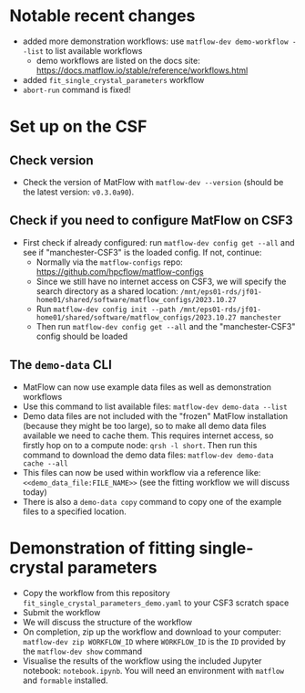 # Notable recent changes

- added more demonstration workflows: use `matflow-dev demo-workflow --list` to list available workflows
  - demo workflows are listed on the docs site: https://docs.matflow.io/stable/reference/workflows.html 
- added `fit_single_crystal_parameters` workflow
- `abort-run` command is fixed!

# Set up on the CSF

## Check version

- Check the version of MatFlow with `matflow-dev --version` (should be the latest version: `v0.3.0a90`).

## Check if you need to configure MatFlow on CSF3

- First check if already configured: run `matflow-dev config get --all` and see if "manchester-CSF3" is the loaded config. If not, continue:
  - Normally via the `matflow-configs` repo: https://github.com/hpcflow/matflow-configs
  - Since we still have no internet access on CSF3, we will specify the search directory as a shared location: `/mnt/eps01-rds/jf01-home01/shared/software/matflow_configs/2023.10.27`
  - Run `matflow-dev config init --path /mnt/eps01-rds/jf01-home01/shared/software/matflow_configs/2023.10.27 manchester`
  - Then run `matflow-dev config get --all` and the "manchester-CSF3" config should be loaded

## The `demo-data` CLI

- MatFlow can now use example data files as well as demonstration workflows
- Use this command to list available files: `matflow-dev demo-data --list`
- Demo data files are not included with the "frozen" MatFlow installation (because they might be too large), so to make all demo data files available we need to cache them. This requires internet access, so firstly hop on to a compute node: `qrsh -l short`. Then run this command to download the demo data files:
  `matflow-dev demo-data cache --all`
- This files can now be used within workflow via a reference like: `<<demo_data_file:FILE_NAME>>` (see the fitting workflow we will discuss today)
- There is also a `demo-data copy` command to copy one of the example files to a specified location.

# Demonstration of fitting single-crystal parameters

- Copy the workflow from this repository `fit_single_crystal_parameters_demo.yaml` to your CSF3 scratch space
- Submit the workflow
- We will discuss the structure of the workflow
- On completion, zip up the workflow and download to your computer: `matflow-dev zip WORKFLOW_ID` where `WORKFLOW_ID` is the `ID` provided by the `matflow-dev show` command
- Visualise the results of the workflow using the included Jupyter notebook: `notebook.ipynb`. You will need an environment with `matflow` and `formable` installed.

